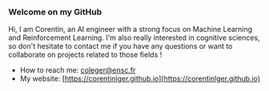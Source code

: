### Welcome on my GitHub 

Hi, I am Corentin, an AI engineer with a strong focus on Machine Learning and Reinforcement Learning. I'm also really interested in cognitive sciences, so don't hesitate to contact me if you have any questions or want to collaborate on projects related to those fields ! 

- How to reach me: [coleger@ensc.fr](coleger@ensc.fr)
- My website: [https://corentinlger.github.io](https://corentinlger.github.io)

<!--
**corentinlger/corentinlger** is a ✨ _special_ ✨ repository because its `README.md` (this file) appears on your GitHub profile.

Here are some ideas to get you started:

- 🔭 I’m currently working on ...
- 🌱 I’m currently learning ...
- 👯 I’m looking to collaborate on ...
- 🤔 I’m looking for help with ...
- 💬 Ask me about ...
- 📫 How to reach me: ...
- 😄 Pronouns: ...
- ⚡ Fun fact: ...
-->
